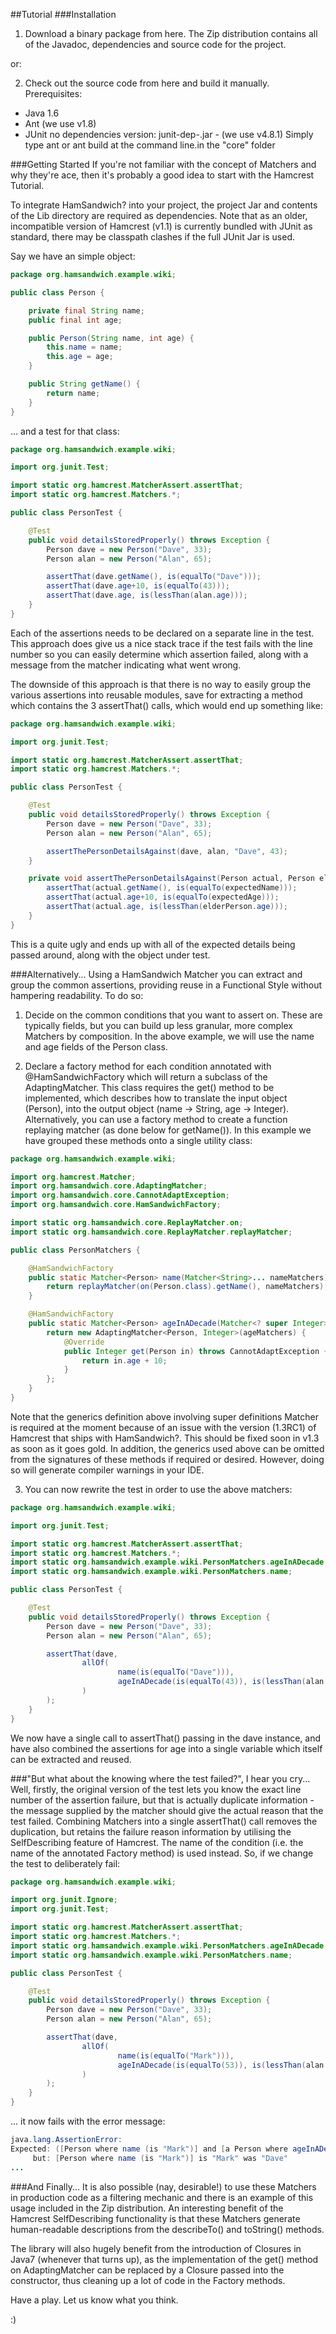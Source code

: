 ##Tutorial
###Installation
1. Download a binary package from here. The Zip distribution contains all of the Javadoc, dependencies and source code for the project.

or:

2. Check out the source code from here and build it manually. Prerequisites:

- Java 1.6
- Ant (we use v1.8)
- JUnit no dependencies version: junit-dep-<version>.jar - (we use v4.8.1)
Simply type ant or ant build at the command line.in the "core" folder

###Getting Started
If you're not familiar with the concept of Matchers and why they're ace, then it's probably a good idea to start with the Hamcrest Tutorial.

To integrate HamSandwich? into your project, the project Jar and contents of the Lib directory are required as dependencies. Note that as an older, incompatible version of Hamcrest (v1.1) is currently bundled with JUnit as standard, there may be classpath clashes if the full JUnit Jar is used.

Say we have an simple object:

```java
package org.hamsandwich.example.wiki;

public class Person {

    private final String name;
    public final int age;

    public Person(String name, int age) {
        this.name = name;
        this.age = age;
    }

    public String getName() {
        return name;
    }
}
```
... and a test for that class:

```java
package org.hamsandwich.example.wiki;

import org.junit.Test;

import static org.hamcrest.MatcherAssert.assertThat;
import static org.hamcrest.Matchers.*;

public class PersonTest {

    @Test
    public void detailsStoredProperly() throws Exception {
        Person dave = new Person("Dave", 33);
        Person alan = new Person("Alan", 65);

        assertThat(dave.getName(), is(equalTo("Dave")));
        assertThat(dave.age+10, is(equalTo(43)));
        assertThat(dave.age, is(lessThan(alan.age)));
    }
}
```

Each of the assertions needs to be declared on a separate line in the test. This approach does give us a nice stack trace if the test fails with the line number so you can easily determine which assertion failed, along with a message from the matcher indicating what went wrong.

The downside of this approach is that there is no way to easily group the various assertions into reusable modules, save for extracting a method which contains the 3 assertThat() calls, which would end up something like:

```java
package org.hamsandwich.example.wiki;

import org.junit.Test;

import static org.hamcrest.MatcherAssert.assertThat;
import static org.hamcrest.Matchers.*;

public class PersonTest {

    @Test
    public void detailsStoredProperly() throws Exception {
        Person dave = new Person("Dave", 33);
        Person alan = new Person("Alan", 65);

        assertThePersonDetailsAgainst(dave, alan, "Dave", 43);
    }

    private void assertThePersonDetailsAgainst(Person actual, Person elderPerson, String expectedName, int expectedAge) {
        assertThat(actual.getName(), is(equalTo(expectedName)));
        assertThat(actual.age+10, is(equalTo(expectedAge)));
        assertThat(actual.age, is(lessThan(elderPerson.age)));
    }
}
```

This is a quite ugly and ends up with all of the expected details being passed around, along with the object under test.

###Alternatively...
Using a HamSandwich Matcher you can extract and group the common assertions, providing reuse in a Functional Style without hampering readability. To do so:

1. Decide on the common conditions that you want to assert on. These are typically fields, but you can build up less granular, more complex Matchers by composition. In the above example, we will use the name and age fields of the Person class.

2. Declare a factory method for each condition annotated with @HamSandwichFactory which will return a subclass of the AdaptingMatcher. This class requires the get() method to be implemented, which describes how to translate the input object (Person), into the output object (name -> String, age -> Integer). Alternatively, you can use a factory method to create a function replaying matcher (as done below for getName()). In this example we have grouped these methods onto a single utility class:

```java
package org.hamsandwich.example.wiki;

import org.hamcrest.Matcher;
import org.hamsandwich.core.AdaptingMatcher;
import org.hamsandwich.core.CannotAdaptException;
import org.hamsandwich.core.HamSandwichFactory;

import static org.hamsandwich.core.ReplayMatcher.on;
import static org.hamsandwich.core.ReplayMatcher.replayMatcher;

public class PersonMatchers {

    @HamSandwichFactory
    public static Matcher<Person> name(Matcher<String>... nameMatchers) {
        return replayMatcher(on(Person.class).getName(), nameMatchers);
    }

    @HamSandwichFactory
    public static Matcher<Person> ageInADecade(Matcher<? super Integer>... ageMatchers) {
        return new AdaptingMatcher<Person, Integer>(ageMatchers) {
            @Override
            public Integer get(Person in) throws CannotAdaptException {
                return in.age + 10;
            }
        };
    }
}
```

Note that the generics definition above involving super definitions Matcher<Integer> is required at the moment because of an issue with the version (1.3RC1) of Hamcrest that ships with HamSandwich?. This should be fixed soon in v1.3 as soon as it goes gold. In addition, the generics used above can be omitted from the signatures of these methods if required or desired. However, doing so will generate compiler warnings in your IDE.

3. You can now rewrite the test in order to use the above matchers:

```java
package org.hamsandwich.example.wiki;

import org.junit.Test;

import static org.hamcrest.MatcherAssert.assertThat;
import static org.hamcrest.Matchers.*;
import static org.hamsandwich.example.wiki.PersonMatchers.ageInADecade;
import static org.hamsandwich.example.wiki.PersonMatchers.name;

public class PersonTest {

    @Test
    public void detailsStoredProperly() throws Exception {
        Person dave = new Person("Dave", 33);
        Person alan = new Person("Alan", 65);

        assertThat(dave,
                allOf(
                        name(is(equalTo("Dave"))),
                        ageInADecade(is(equalTo(43)), is(lessThan(alan.age)))
                )
        );
    }
}
```

We now have a single call to assertThat() passing in the dave instance, and have also combined the assertions for age into a single variable which itself can be extracted and reused.

###"But what about the knowing where the test failed?", I hear you cry...
Well, firstly, the original version of the test lets you know the exact line number of the assertion failure, but that is actually duplicate information - the message supplied by the matcher should give the actual reason that the test failed. Combining Matchers into a single assertThat() call removes the duplication, but retains the failure reason information by utilising the SelfDescribing feature of Hamcrest. The name of the condition (i.e. the name of the annotated Factory method) is used instead. So, if we change the test to deliberately fail:

```java
package org.hamsandwich.example.wiki;

import org.junit.Ignore;
import org.junit.Test;

import static org.hamcrest.MatcherAssert.assertThat;
import static org.hamcrest.Matchers.*;
import static org.hamsandwich.example.wiki.PersonMatchers.ageInADecade;
import static org.hamsandwich.example.wiki.PersonMatchers.name;

public class PersonTest {

    @Test
    public void detailsStoredProperly() throws Exception {
        Person dave = new Person("Dave", 33);
        Person alan = new Person("Alan", 65);

        assertThat(dave,
                allOf(
                        name(is(equalTo("Mark"))),
                        ageInADecade(is(equalTo(53)), is(lessThan(alan.age)))
                )
        );
    }
}
```

... it now fails with the error message:

```java
java.lang.AssertionError: 
Expected: ([Person where name (is "Mark")] and [a Person where ageInADecade (is <53> and is a value less than <65>)])
     but: [Person where name (is "Mark")] is "Mark" was "Dave"
...
```

###And Finally...
It is also possible (nay, desirable!) to use these Matchers in production code as a filtering mechanic and there is an example of this usage included in the Zip distribution. An interesting benefit of the Hamcrest SelfDescribing functionality is that these Matchers generate human-readable descriptions from the describeTo() and toString() methods.

The library will also hugely benefit from the introduction of Closures in Java7 (whenever that turns up), as the implementation of the get() method on AdaptingMatcher can be replaced by a Closure passed into the constructor, thus cleaning up a lot of code in the Factory methods.

Have a play. Let us know what you think.

:)

